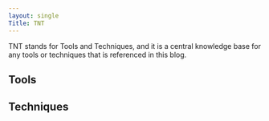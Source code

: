 ```yaml
---
layout: single
Title: TNT
---
```


TNT stands for Tools and Techniques, and it is a central knowledge base for any tools or techniques that is referenced in this blog.

## Tools

## Techniques
